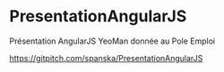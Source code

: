 # PresentationAngularJS

Présentation AngularJS YeoMan donnée au Pole Emploi

https://gitpitch.com/spanska/PresentationAngularJS
